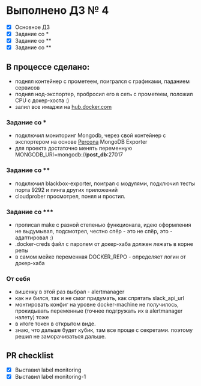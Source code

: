 # Выполнено ДЗ № 4
 - [X] Основное ДЗ
 - [X] Задание со *
 - [X] Задание со **
 - [X] Задание со **

## В процессе сделано:
  - поднял контейнер с прометеем, поигрался с графиками, паданием сервисов
  - поднял нод-экспортер, пробросил его в сеть с прометеем, положил CPU с докер-хоста :)
  - залил все имаджи на [hub.docker.com](https://hub.docker.com/u/vasyakrg)

### Задание со *
  - подключил мониторинг Mongodb, через свой контейнер с экспортером на основе [Percona](https://github.com/percona/mongodb_exporter) MongoDB Exporter
  - для проекта достаточно менять переменную MONGODB_URI=mongodb://**post_db**:27017

### Задание со **
  - подключил blackbox-exporter, поиграл с модулями, подключил тесты порта 9292 и пинга других приложений
  - cloudprober просмотрел, понял и простил.

### Задание со ***
  - прописал make с разной степенью функционала, идею оформления не выдумывал, подсмотрел, честно спёр - это не спёр, это - адаптировал :)
  - .docker-creds файл с паролем от докер-хаба должен лежать в корне репы
  - в самом мейке переменная DOCKER_REPO - определяет логин от докер-хаба

### От себя
  - вишенку в этой раз выбрал - alertmanager
  - как ни бился, так и не смог придумать, как спрятать slack_api_url
  - монтировать конфиг на уровне docker-machine не получилось, прокидывать переменные (точнее подгружать их в alertmanager налету) тоже
  - в итоге токен в открытом виде.
  - знаю, что дальше будет кубик, там все проще с секретами. поэтому решил не заморачиваться дальше.

## PR checklist
  - [X] Выставил label monitoring
  - [X] Выставил label monitoring-1
